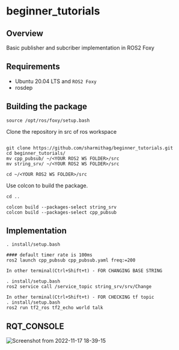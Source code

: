 # beginner_tutorials

## Overview
Basic publisher and subcriber implementation in ROS2 Foxy

## Requirements
- Ubuntu 20.04 LTS and `ROS2 Foxy`
- rosdep

## Building the package

```
source /opt/ros/foxy/setup.bash
```

Clone the repository in src of ros workspace
```

git clone https://github.com/sharmithag/beginner_tutorials.git
cd beginner_tutorials/
mv cpp_pubsub/ ~/<YOUR ROS2 WS FOLDER>/src
mv string_srv/ ~/<YOUR ROS2 WS FOLDER>/src

cd ~/<YOUR ROS2 WS FOLDER>/src

```
Use colcon to build the package.
```
cd ..

colcon build --packages-select string_srv
colcon build --packages-select cpp_pubsub

```
## Implementation
```
. install/setup.bash

#### default timer rate is 100ms
ros2 launch cpp_pubsub cpp_pubsub.yaml freq:=200

In other terminal(Ctrl+Shift+t) - FOR CHANGING BASE STRING

. install/setup.bash
ros2 service call /service_topic string_srv/srv/Change

In other terminal(Ctrl+Shift+t) - FOR CHECKING tf topic
. install/setup.bash
ros2 run tf2_ros tf2_echo world talk

```
## RQT_CONSOLE
![Screenshot from 2022-11-17 18-39-15](https://user-images.githubusercontent.com/90351952/202583023-bf5046e9-4380-4a2a-9ac2-54dd59fda0d3.png)

